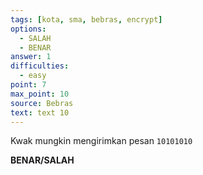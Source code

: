 ```yaml
---
tags: [kota, sma, bebras, encrypt]
options:
  - SALAH
  - BENAR
answer: 1
difficulties:
  - easy
point: 7
max_point: 10
source: Bebras
text: text 10
---
```


Kwak mungkin mengirimkan pesan `10101010`

**BENAR/SALAH**
